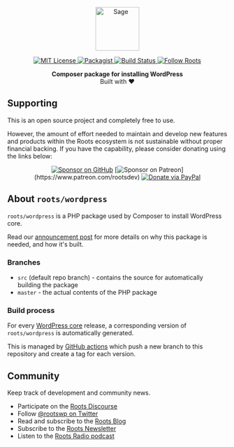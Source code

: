 <p align="center">
  <a href="https://roots.io/sage/">
    <img alt="Sage" src="https://cdn.roots.io/app/uploads/logo-sage.svg" height="100">
  </a>
</p>

<p align="center">
  <a href="LICENSE.md">
    <img alt="MIT License" src="https://img.shields.io/github/license/roots/sage?color=%23525ddc&style=flat-square" />
  </a>

  <a href="https://packagist.org/packages/roots/wordpress">
    <img alt="Packagist" src="https://img.shields.io/packagist/v/roots/wordpress.svg?style=flat-square" />
  </a>

  <a href="https://github.com/roots/wordpress/actions">
    <img alt="Build Status" src="https://img.shields.io/github/workflow/status/roots/wordpress/update-composer-package.yml?style=flat-square" />
  </a>

  <a href="https://twitter.com/rootswp">
    <img alt="Follow Roots" src="https://img.shields.io/twitter/follow/rootswp.svg?style=flat-square&color=1da1f2" />
  </a>
</p>

<p align="center">
  <strong>Composer package for installing WordPress</strong>
  <br />
  Built with ❤️
</p>

## Supporting

This is an open source project and completely free to use.

However, the amount of effort needed to maintain and develop new features and products within the Roots ecosystem is not sustainable without proper financial backing. If you have the capability, please consider donating using the links below:

<div align="center">

[![Sponsor on GitHub](https://img.shields.io/static/v1?label=sponsor&message=%E2%9D%A4&logo=GitHub)](https://github.com/sponsors/roots)
[![Sponsor on Patreon](https://img.shields.io/badge/sponsor-patreon-orange.svg?style=flat-square&logo=patreon")](https://www.patreon.com/rootsdev)
[![Donate via PayPal](https://img.shields.io/badge/donate-paypal-blue.svg?style=flat-square&logo=paypal)](https://www.paypal.me/rootsdev)

</div>

## About `roots/wordpress`

`roots/wordpress` is a PHP package used by Composer to install WordPress core.

Read our [announcement post](https://roots.io/announcing-the-roots-wordpress-composer-package/) for
more details on why this package is needed, and how it's built.

### Branches
* `src` (default repo branch) - contains the source for automatically building the package
* `master` - the actual contents of the PHP package

### Build process
For every [WordPress core](https://github.com/wordpress/wordpress) release, a corresponding version of `roots/wordpress` is automatically generated.

This is managed by [GitHub actions](https://github.com/roots/wordpress/tree/src/.github/workflows) which push a new branch to this repository and create a tag for each version.

## Community

Keep track of development and community news.

- Participate on the [Roots Discourse](https://discourse.roots.io/)
- Follow [@rootswp on Twitter](https://twitter.com/rootswp)
- Read and subscribe to the [Roots Blog](https://roots.io/blog/)
- Subscribe to the [Roots Newsletter](https://roots.io/subscribe/)
- Listen to the [Roots Radio podcast](https://roots.io/podcast/)
